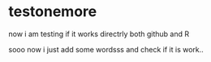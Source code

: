 # testonemore
now i am testing if it works directrly both github and R

sooo now i just add some wordsss 
and check if it is work.. 
